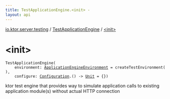 ```yaml
---
title: TestApplicationEngine.<init> - 
layout: api
---
```


<div class='api-docs-breadcrumbs'><a href="../index.html">io.ktor.server.testing</a> / <a href="index.html">TestApplicationEngine</a> / <a href="./-init-.html">&lt;init&gt;</a></div>

# &lt;init&gt;

<div class="signature"><code><span class="identifier">TestApplicationEngine</span><span class="symbol">(</span><br/>&nbsp;&nbsp;&nbsp;&nbsp;<span class="parameterName" id="io.ktor.server.testing.TestApplicationEngine$<init>(io.ktor.server.engine.ApplicationEngineEnvironment, kotlin.Function1((io.ktor.server.testing.TestApplicationEngine.Configuration, kotlin.Unit)))/environment">environment</span><span class="symbol">:</span>&nbsp;<a href="../../io.ktor.server.engine/-application-engine-environment/index.html"><span class="identifier">ApplicationEngineEnvironment</span></a>&nbsp;<span class="symbol">=</span>&nbsp;createTestEnvironment()<span class="symbol">, </span><br/>&nbsp;&nbsp;&nbsp;&nbsp;<span class="parameterName" id="io.ktor.server.testing.TestApplicationEngine$<init>(io.ktor.server.engine.ApplicationEngineEnvironment, kotlin.Function1((io.ktor.server.testing.TestApplicationEngine.Configuration, kotlin.Unit)))/configure">configure</span><span class="symbol">:</span>&nbsp;<a href="-configuration/index.html"><span class="identifier">Configuration</span></a><span class="symbol">.</span><span class="symbol">(</span><span class="symbol">)</span>&nbsp;<span class="symbol">-&gt;</span>&nbsp;<a href="https://kotlinlang.org/api/latest/jvm/stdlib/kotlin/-unit/index.html"><span class="identifier">Unit</span></a>&nbsp;<span class="symbol">=</span>&nbsp;{}<span class="symbol">)</span></code></div>

ktor test engine that provides way to simulate application calls to existing application module(s)
without actual HTTP connection

